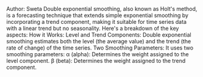 Author: Sweta
Double exponential smoothing, also known as Holt's method, is a forecasting technique that extends simple exponential smoothing by incorporating a trend component, making it suitable for time series data with a linear trend but no seasonality. 
Here's a breakdown of the key aspects:
How it Works:
Level and Trend Components:
Double exponential smoothing estimates both the level (the average value) and the trend (the rate of change) of the time series. 
Two Smoothing Parameters:
It uses two smoothing parameters:
α (alpha): Determines the weight assigned to the level component. 
β (beta): Determines the weight assigned to the trend component. 
